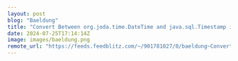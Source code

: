 ```yaml
---
layout: post
blog: "Baeldung"
title: "Convert Between org.joda.time.DateTime and java.sql.Timestamp in Java"
date: 2024-07-25T17:14:14Z
image: images/baeldung.png
remote_url: "https://feeds.feedblitz.com/~/901781027/0/baeldung~Convert-Between-orgjodatimeDateTime-and-javasqlTimestamp-in-Java"
---
```

